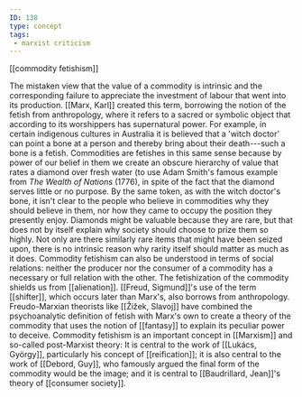 ```yaml
---
ID: 138
type: concept
tags: 
 - marxist criticism
---
```


[[commodity fetishism]]

 The
mistaken view that the value of a commodity is intrinsic and the
corresponding failure to appreciate the investment of labour that went
into its production. [[Marx, Karl]] created this term,
borrowing the notion of the fetish from anthropology, where it refers to
a sacred or symbolic object that according to its worshippers has
supernatural power. For example, in certain indigenous cultures in
Australia it is believed that a 'witch doctor' can point a bone at a
person and thereby bring about their death---such a bone is a fetish.
Commodities are fetishes in this same sense because by power of our
belief in them we create an obscure hierarchy of value that rates a
diamond over fresh water (to use Adam Smith's famous example from *The Wealth of Nations* (1776), in spite of the fact that the diamond serves
little or no purpose. By the same token, as with the witch doctor's
bone, it isn't clear to the people who believe in commodities why they
should believe in them, nor how they came to occupy the position they
presently enjoy. Diamonds might be valuable because they are rare, but
that does not by itself explain why society should choose to prize them
so highly. Not only are there similarly rare items that might have been
seized upon, there is no intrinsic reason why rarity itself should
matter as much as it does. Commodity fetishism can also be understood in
terms of social relations: neither the producer nor the consumer of a
commodity has a necessary or full relation with the other. The
fetishization of the commodity shields us from
[[alienation]]. [[Freud, Sigmund]]'s use of the term
[[shifter]], which occurs
later than Marx's, also borrows from anthropology. Freudo-Marxian
theorists like [[Žižek, Slavoj]] have combined the
psychoanalytic definition of fetish with Marx's own to create a theory
of the commodity that uses the notion of
[[fantasy]] to explain its
peculiar power to deceive. Commodity fetishism is an important concept
in [[Marxism]] and so-called
post-Marxist theory: It is central to the work of [[Lukács, György]], particularly his
concept of [[reification]];
it is also central to the work of [[Debord, Guy]], who famously
argued the final form of the commodity would be the image; and it is
central to [[Baudrillard, Jean]]'s theory of
[[consumer society]].
